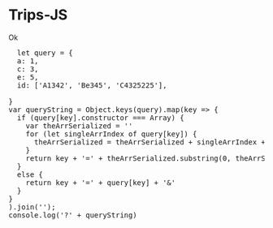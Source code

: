# Trips-JS
Ok
<pre>
  let query = {
  a: 1,
  c: 3,
  e: 5,
  id: ['A1342', 'Be345', 'C4325225'],

}
var queryString = Object.keys(query).map(key => {
  if (query[key].constructor === Array) {
    var theArrSerialized = ''
    for (let singleArrIndex of query[key]) {
      theArrSerialized = theArrSerialized + singleArrIndex + '%2C'
    }
    return key + '=' + theArrSerialized.substring(0, theArrSerialized.length - 3);
  }
  else {
    return key + '=' + query[key] + '&'
  }
}
).join('');
console.log('?' + queryString)
</pre>
